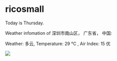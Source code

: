 # ricosmall

Today is Thursday.

Weather infomation of 深圳市南山区， 广东省， 中国: 

Weather: 多云, Temperature: 29 ℃ , Air Index: 15 优

<img src="https://github-readme-stats.vercel.app/api?username=ricosmall&show_icons=true" />
